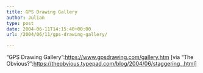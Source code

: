 ```yaml
---
title: GPS Drawing Gallery
author: Julian
type: post
date: 2004-06-11T14:15:40+00:00
url: /2004/06/11/gps-drawing-gallery/

---
```

&#8220;GPS Drawing Gallery&#8221;:https://www.gpsdrawing.com/gallery.htm [via &#8220;The Obvious?&#8221;:https://theobvious.typepad.com/blog/2004/06/staggering_.html]